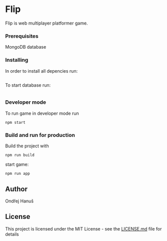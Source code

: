 # Flip
Flip is web multiplayer platformer game.

### Prerequisites
MongoDB database 

### Installing
In order to install all depencies run:
```npm install 
```
To start database run:
```npm run db 
```

###  Developer mode
To run game in developer mode run
```
npm start
```
###  Build and run for production
Build the project with 
```
npm run build  
```
start game: 
```
npm run app 
```

## Author
Ondřej Hanuš

## License
This project is licensed under the MIT License - see the [LICENSE.md](LICENSE.md) file for details
